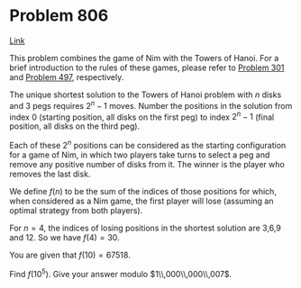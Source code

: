 # Problem 806

[Link](https://projecteuler.net/problem=806)

This problem combines the game of Nim with the Towers of Hanoi. For a brief introduction to the rules of these games, please refer to [Problem 301](problem=301) and [Problem 497](problem=497), respectively.

The unique shortest solution to the Towers of Hanoi problem with $n$ disks and $3$ pegs requires $2^n-1$ moves. Number the positions in the solution from index 0 (starting position, all disks on the first peg) to index $2^n-1$ (final position, all disks on the third peg).

Each of these $2^n$ positions can be considered as the starting configuration for a game of Nim, in which two players take turns to select a peg and remove any positive number of disks from it. The winner is the player who removes the last disk.

We define $f(n)$ to be the sum of the indices of those positions for which, when considered as a Nim game, the first player will lose (assuming an optimal strategy from both players).

For $n=4$, the indices of losing positions in the shortest solution are 3,6,9 and 12. So we have $f(4) = 30$.

You are given that $f(10) = 67518$.

Find $f(10^5)$. Give your answer modulo $1\\,000\\,000\\,007$.
